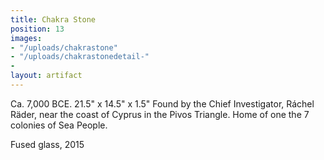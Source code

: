 ```yaml
---
title: Chakra Stone
position: 13
images:
- "/uploads/chakrastone"
- "/uploads/chakrastonedetail-"
- 
layout: artifact
---
```


Ca. 7,000 BCE.
21.5" x 14.5" x 1.5"
Found by the Chief Investigator, Ráchel Räder, near the coast of Cyprus in the Pivos Triangle. Home of one the 7 colonies of Sea People.

Fused glass, 2015
